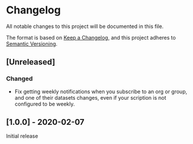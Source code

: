 # Changelog
All notable changes to this project will be documented in this file.

The format is based on [Keep a Changelog](https://keepachangelog.com/en/1.0.0/),
and this project adheres to [Semantic Versioning](https://semver.org/spec/v2.0.0.html).

## [Unreleased]

### Changed
- Fix getting weekly notifications when you subscribe to an org or group, and
  one of their datasets changes, even if your scription is not configured to be
  weekly.

## [1.0.0] - 2020-02-07

Initial release
